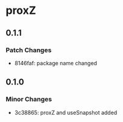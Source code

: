 # proxZ

## 0.1.1

### Patch Changes

- 8146faf: package name changed

## 0.1.0

### Minor Changes

- 3c38865: proxZ and useSnapshot added
